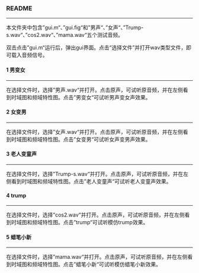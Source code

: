 ### README

---

本文件夹中包含”gui.m“、”gui.fig“和”男声“、”女声“、”Trump-s.wav“、”cos2.wav“、”mama.wav“五个测试音频。

双击点击”gui.m“运行后，弹出gui界面。点击“选择文件”并打开wav类型文件，即可载入音频信号。

#### 1 男变女

---

在选择文件时，选择”男声.wav“并打开。点击原声，可试听原音频，并在左侧看到时域图和频域特性图。点击”男变女“可试听男声变女声效果。

#### 2 女变男

---

在选择文件时，选择”女声.wav“并打开。点击原声，可试听原音频，并在左侧看到时域图和频域特性图。点击”女变男“可试听女声变男声效果。

#### 3 老人变童声

---

在选择文件时，选择”Trump-s.wav“并打开。点击原声，可试听原音频，并在左侧看到时域图和频域特性图。点击”老人变童声“可试听老人变童声效果。

#### 4 trump

---

在选择文件时，选择”cos2.wav“并打开。点击原声，可试听原音频，并在左侧看到时域图和频域特性图。点击”trump“可试听模仿trump效果。

#### 5 蜡笔小新

---

在选择文件时，选择”mama.wav“并打开。点击原声，可试听原音频，并在左侧看到时域图和频域特性图。点击”蜡笔小新“可试听模仿蜡笔小新效果。